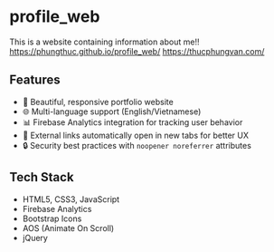 # profile_web
This is a website containing information about me!!
https://phungthuc.github.io/profile_web/
https://thucphungvan.com/

## Features
- 🎨 Beautiful, responsive portfolio website
- 🌐 Multi-language support (English/Vietnamese)
- 📊 Firebase Analytics integration for tracking user behavior
- 🔗 External links automatically open in new tabs for better UX
- 🔒 Security best practices with `noopener noreferrer` attributes

## Tech Stack
- HTML5, CSS3, JavaScript
- Firebase Analytics
- Bootstrap Icons
- AOS (Animate On Scroll)
- jQuery
